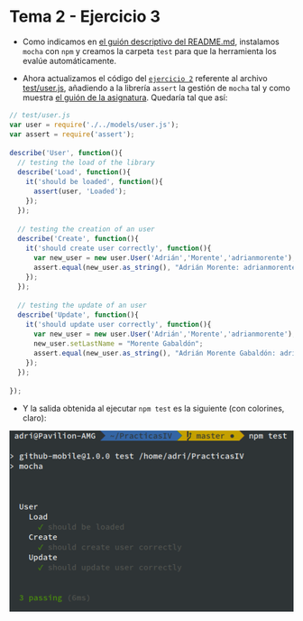 # Tema 2 - Ejercicio 3

- Como indicamos en [el guión descriptivo del README.md](https://github.com/adrianmorente/PracticasIV/blob/master/README.md), instalamos `mocha` con `npm` y creamos la carpeta `test` para que la herramienta los evalúe automáticamente.

- Ahora actualizamos el código del [`ejercicio 2`](./ejercicio2.md) referente al archivo [test/user.js](https://github.com/adrianmorente/PracticasIV/blob/master/test/user.js), añadiendo a la librería `assert` la gestión de `mocha` tal y como muestra [el guión de la asignatura](http://jj.github.io/IV/documentos/temas/Desarrollo_basado_en_pruebas#desarrollo-basado-en-pruebas-1). Quedaría tal que así:

```js
// test/user.js
var user = require('./../models/user.js');
var assert = require('assert');

describe('User', function(){
  // testing the load of the library
  describe('Load', function(){
    it('should be loaded', function(){
      assert(user, 'Loaded');
    });
  });

  // testing the creation of an user
  describe('Create', function(){
    it('should create user correctly', function(){
      var new_user = new user.User('Adrián','Morente','adrianmorente');
      assert.equal(new_user.as_string(), "Adrián Morente: adrianmorente", "Creado");
    });
  });

  // testing the update of an user
  describe('Update', function(){
    it('should update user correctly', function(){
      var new_user = new user.User('Adrián','Morente','adrianmorente');
      new_user.setLastName = "Morente Gabaldón";
      assert.equal(new_user.as_string(), "Adrián Morente Gabaldón: adrianmorente", "Actualizado");
    });
  });

});
```

- Y la salida obtenida al ejecutar `npm test` es la siguiente (con colorines, claro):

![Captura test Mocha](./images/ej3-test.png)
